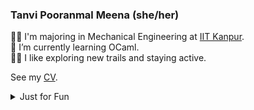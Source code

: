 <!--
**TanviPooranmal/TanviPooranmal** is a ✨ _special_ ✨ repository because its `README.md` (this file) appears on your GitHub profile. -->
### Tanvi Pooranmal Meena (she/her)
👩‍🎓 I'm majoring in Mechanical Engineering at [IIT Kanpur](https://www.iitk.ac.in/).  
🌱 I’m currently learning OCaml.  
🚴‍♀️ I like exploring new trails and staying active.  
<!--🤝 I contributed to [Astropy](https://github.com/astropy/astropy).  -->

See my [CV](https://drive.google.com/file/d/1X0k_9NCodCuM3C_k_VqecOmHQqGicRVN/view?usp=sharing).

<details>
  <summary> Just for Fun</summary>
  
  <!--START_SECTION:waka-->
![Code Time](http://img.shields.io/badge/Code%20Time-13%20hrs%2050%20mins-blue)

![Profile Views](http://img.shields.io/badge/Profile%20Views-5-blue)

**I'm a Night 🦉** 

```text
🌞 Morning                23 commits          █░░░░░░░░░░░░░░░░░░░░░░░░   02.92 % 
🌆 Daytime                197 commits         ██████░░░░░░░░░░░░░░░░░░░   25.00 % 
🌃 Evening                286 commits         █████████░░░░░░░░░░░░░░░░   36.29 % 
🌙 Night                  282 commits         █████████░░░░░░░░░░░░░░░░   35.79 % 
```
📅 **I'm Most Productive on Saturday** 

```text
Monday                   71 commits          ██░░░░░░░░░░░░░░░░░░░░░░░   09.01 % 
Tuesday                  103 commits         ███░░░░░░░░░░░░░░░░░░░░░░   13.07 % 
Wednesday                91 commits          ███░░░░░░░░░░░░░░░░░░░░░░   11.55 % 
Thursday                 63 commits          ██░░░░░░░░░░░░░░░░░░░░░░░   07.99 % 
Friday                   176 commits         ██████░░░░░░░░░░░░░░░░░░░   22.34 % 
Saturday                 200 commits         ██████░░░░░░░░░░░░░░░░░░░   25.38 % 
Sunday                   84 commits          ███░░░░░░░░░░░░░░░░░░░░░░   10.66 % 
```


📊 **This Week I Spent My Time On** 

```text
🕑︎ Time Zone: Asia/Kolkata

💬 Programming Languages: 
Markdown                 3 hrs 38 mins       █████████░░░░░░░░░░░░░░░░   37.81 % 
YAML                     2 hrs 9 mins        ██████░░░░░░░░░░░░░░░░░░░   22.47 % 
Go                       1 hr 33 mins        ████░░░░░░░░░░░░░░░░░░░░░   16.24 % 
reStructuredText         1 hr 4 mins         ███░░░░░░░░░░░░░░░░░░░░░░   11.15 % 
Lua                      30 mins             █░░░░░░░░░░░░░░░░░░░░░░░░   05.35 % 

🔥 Editors: 
VS Code                  8 hrs 45 mins       ███████████████████████░░   90.94 % 
Neovim                   48 mins             ██░░░░░░░░░░░░░░░░░░░░░░░   08.43 % 
Unknown Editor           3 mins              ░░░░░░░░░░░░░░░░░░░░░░░░░   00.63 % 

💻 Operating System: 
Linux                    9 hrs 37 mins       █████████████████████████   100.00 % 
```

**I Mostly Code in JavaScript** 

```text
JavaScript               11 repos            ████████░░░░░░░░░░░░░░░░░   30.56 % 
Go                       3 repos             ██░░░░░░░░░░░░░░░░░░░░░░░   08.33 % 
TypeScript               2 repos             █░░░░░░░░░░░░░░░░░░░░░░░░   05.56 % 
Lua                      1 repo              █░░░░░░░░░░░░░░░░░░░░░░░░   02.78 % 
TeX                      1 repo              █░░░░░░░░░░░░░░░░░░░░░░░░   02.78 % 
```



**Timeline**

![Lines of Code chart](https://raw.githubusercontent.com/tanvincible/tanvincible/main/assets/bar_graph.png)


 Last Updated on 11/12/2024 13:20:14 UTC
<!--END_SECTION:waka-->
</details>
